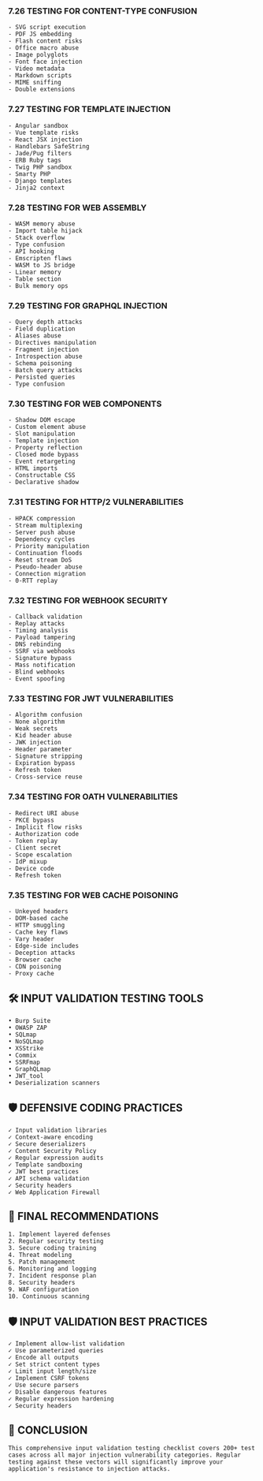 
### 7.26 TESTING FOR CONTENT-TYPE CONFUSION
    - SVG script execution
    - PDF JS embedding
    - Flash content risks
    - Office macro abuse
    - Image polyglots
    - Font face injection
    - Video metadata
    - Markdown scripts
    - MIME sniffing
    - Double extensions

### 7.27 TESTING FOR TEMPLATE INJECTION
    - Angular sandbox
    - Vue template risks
    - React JSX injection
    - Handlebars SafeString
    - Jade/Pug filters
    - ERB Ruby tags
    - Twig PHP sandbox
    - Smarty PHP
    - Django templates
    - Jinja2 context

### 7.28 TESTING FOR WEB ASSEMBLY
    - WASM memory abuse
    - Import table hijack
    - Stack overflow
    - Type confusion
    - API hooking
    - Emscripten flaws
    - WASM to JS bridge
    - Linear memory
    - Table section
    - Bulk memory ops

### 7.29 TESTING FOR GRAPHQL INJECTION
    - Query depth attacks
    - Field duplication
    - Aliases abuse
    - Directives manipulation
    - Fragment injection
    - Introspection abuse
    - Schema poisoning
    - Batch query attacks
    - Persisted queries
    - Type confusion

### 7.30 TESTING FOR WEB COMPONENTS
    - Shadow DOM escape
    - Custom element abuse
    - Slot manipulation
    - Template injection
    - Property reflection
    - Closed mode bypass
    - Event retargeting
    - HTML imports
    - Constructable CSS
    - Declarative shadow

### 7.31 TESTING FOR HTTP/2 VULNERABILITIES
    - HPACK compression
    - Stream multiplexing
    - Server push abuse
    - Dependency cycles
    - Priority manipulation
    - Continuation floods
    - Reset stream DoS
    - Pseudo-header abuse
    - Connection migration
    - 0-RTT replay

### 7.32 TESTING FOR WEBHOOK SECURITY
    - Callback validation
    - Replay attacks
    - Timing analysis
    - Payload tampering
    - DNS rebinding
    - SSRF via webhooks
    - Signature bypass
    - Mass notification
    - Blind webhooks
    - Event spoofing

### 7.33 TESTING FOR JWT VULNERABILITIES
    - Algorithm confusion
    - None algorithm
    - Weak secrets
    - Kid header abuse
    - JWK injection
    - Header parameter
    - Signature stripping
    - Expiration bypass
    - Refresh token
    - Cross-service reuse

### 7.34 TESTING FOR OATH VULNERABILITIES
    - Redirect URI abuse
    - PKCE bypass
    - Implicit flow risks
    - Authorization code
    - Token replay
    - Client secret
    - Scope escalation
    - IdP mixup
    - Device code
    - Refresh token

### 7.35 TESTING FOR WEB CACHE POISONING
    - Unkeyed headers
    - DOM-based cache
    - HTTP smuggling
    - Cache key flaws
    - Vary header
    - Edge-side includes
    - Deception attacks
    - Browser cache
    - CDN poisoning
    - Proxy cache

## 🛠️ INPUT VALIDATION TESTING TOOLS
    • Burp Suite
    • OWASP ZAP
    • SQLmap
    • NoSQLmap
    • XSStrike
    • Commix
    • SSRFmap
    • GraphQLmap
    • JWT_tool
    • Deserialization scanners

## 🛡️ DEFENSIVE CODING PRACTICES
    ✓ Input validation libraries
    ✓ Context-aware encoding
    ✓ Secure deserializers
    ✓ Content Security Policy
    ✓ Regular expression audits
    ✓ Template sandboxing
    ✓ JWT best practices
    ✓ API schema validation
    ✓ Security headers
    ✓ Web Application Firewall

## 🏁 FINAL RECOMMENDATIONS
    1. Implement layered defenses
    2. Regular security testing
    3. Secure coding training
    4. Threat modeling
    5. Patch management
    6. Monitoring and logging
    7. Incident response plan
    8. Security headers
    9. WAF configuration
    10. Continuous scanning


## 🛡️ INPUT VALIDATION BEST PRACTICES
    ✓ Implement allow-list validation
    ✓ Use parameterized queries
    ✓ Encode all outputs
    ✓ Set strict content types
    ✓ Limit input length/size
    ✓ Implement CSRF tokens
    ✓ Use secure parsers
    ✓ Disable dangerous features
    ✓ Regular expression hardening
    ✓ Security headers

## 🏁 CONCLUSION
    This comprehensive input validation testing checklist covers 200+ test cases across all major injection vulnerability categories. Regular testing against these vectors will significantly improve your application's resistance to injection attacks.
